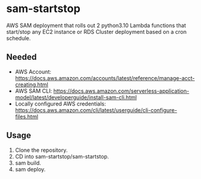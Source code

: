 # sam-startstop
AWS SAM deployment that rolls out 2 python3.10 Lambda functions that start/stop any EC2 instance or RDS
Cluster deployment based on a cron schedule. 

## Needed
- AWS Account: https://docs.aws.amazon.com/accounts/latest/reference/manage-acct-creating.html
- AWS SAM CLI: https://docs.aws.amazon.com/serverless-application-model/latest/developerguide/install-sam-cli.html
- Locally configured AWS credentials: https://docs.aws.amazon.com/cli/latest/userguide/cli-configure-files.html

## Usage
1. Clone the repository.
2. CD into sam-startstop/sam-startstop.
3. sam build.
4. sam deploy.